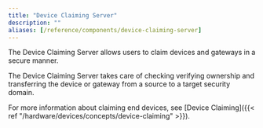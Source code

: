 ```yaml
---
title: "Device Claiming Server"
description: ""
aliases: [/reference/components/device-claiming-server]
---
```


The Device Claiming Server allows users to claim devices and gateways in a secure manner.

<!--more-->

The Device Claiming Server takes care of checking verifying ownership and transferring the device or gateway from a source to a target security domain.

For more information about claiming end devices, see [Device Claiming]({{< ref "/hardware/devices/concepts/device-claiming" >}}).
